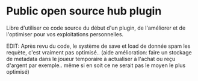 # Public open source hub plugin

Libre d'utiliser ce code source du début d'un plugin, de l'améliorer et de l'optimiser pour vos exploitations personnelles.

EDIT:
Après revu du code, le système de save et load de donnée spam les requète, c'est vraiment pas optimisé.. (aide amélioration: faire un stockage de metadata dans le joueur temporaire à actualiser à l'achat ou reçu d'argent par exemple.. même si en soit ce ne serait pas le moyen le plus optimisé)
